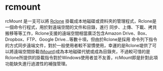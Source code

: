 # rcmount
rcMount 是一支可以將 [Rclone](https://rclone.org) 掛載成本地磁碟或資料夾的管理程式，Rclone是一個命令行程式，用於對遠端空間的文件和目錄，進行
同步、上傳、下載、拷貝搬移等等工作，Rclone支援的遠端空間相當廣泛包含Amazon Drive、Box、Dropbox、FTP、Google Drive...等數十項，但由於Rclone是採用
命令列下指令的方式同步遠端文件，對於一般使用者較不習慣使用，幸運的是Rclone堤供了可以將遠端空間掛載([Mount](https://rclone.org/commands/rclone_mount/))成為本地磁碟代號或成為目錄夾，不過較可惜的是
Rclone所提供的掛載指令對於Windows使用者並不友善，rcMount即是針對此項功能缺失進行過渡性的補強管理。

